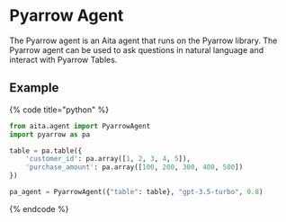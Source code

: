 # Pyarrow Agent

The Pyarrow agent is an Aita agent that runs on the Pyarrow library.
The Pyarrow agent can be used to ask questions in natural language and interact with Pyarrow Tables.

## Example

{% code title="python" %}
```python
from aita.agent import PyarrowAgent
import pyarrow as pa

table = pa.table({
    'customer_id': pa.array([1, 2, 3, 4, 5]),
    'purchase_amount': pa.array([100, 200, 300, 400, 500])
})

pa_agent = PyarrowAgent({"table": table}, "gpt-3.5-turbo", 0.8)
```
{% endcode %}